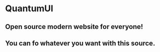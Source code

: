 # QuantumUI 
## Open source modern website for everyone!
## You can fo whatever you want with this source.
